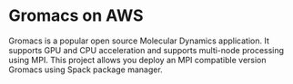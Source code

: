 # Gromacs on AWS

Gromacs is a popular open source Molecular Dynamics application. It supports GPU and CPU acceleration and supports multi-node processing using MPI. This project allows you deploy an MPI compatible version Gromacs using Spack package manager.